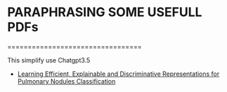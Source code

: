 # PARAPHRASING SOME USEFULL PDFs
=================================

This simplify use Chatgpt3.5

- [Learning Efficient, Explainable and Discriminative Representations for Pulmonary Nodules Classification](./lung1.md)
